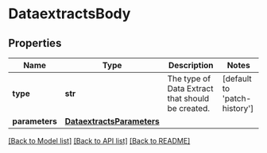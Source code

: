 # DataextractsBody

## Properties
Name | Type | Description | Notes
------------ | ------------- | ------------- | -------------
**type** | **str** | The type of Data Extract that should be created. | [default to 'patch-history']
**parameters** | [**DataextractsParameters**](DataextractsParameters.md) |  | 

[[Back to Model list]](../README.md#documentation-for-models) [[Back to API list]](../README.md#documentation-for-api-endpoints) [[Back to README]](../README.md)

